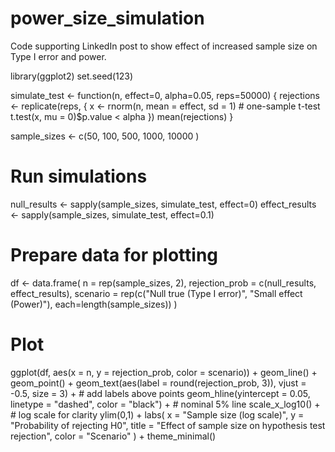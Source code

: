 # power_size_simulation
Code supporting LinkedIn post to show effect of increased sample size on Type I error and power. 

library(ggplot2)
set.seed(123)

simulate_test <- function(n, effect=0, alpha=0.05, reps=50000) {
  rejections <- replicate(reps, {
    x <- rnorm(n, mean = effect, sd = 1)  # one-sample t-test
    t.test(x, mu = 0)$p.value < alpha
  })
  mean(rejections)
}

sample_sizes <- c(50, 100, 500, 1000, 10000 )

# Run simulations
null_results <- sapply(sample_sizes, simulate_test, effect=0)
effect_results <- sapply(sample_sizes, simulate_test, effect=0.1)

# Prepare data for plotting
df <- data.frame(
  n = rep(sample_sizes, 2),
  rejection_prob = c(null_results, effect_results),
  scenario = rep(c("Null true (Type I error)", "Small effect (Power)"), each=length(sample_sizes))
)

# Plot
ggplot(df, aes(x = n, y = rejection_prob, color = scenario)) +
  geom_line() +
  geom_point() +
  geom_text(aes(label = round(rejection_prob, 3)), 
            vjust = -0.5, size = 3) +  # add labels above points
  geom_hline(yintercept = 0.05, linetype = "dashed", color = "black") + # nominal 5% line
  scale_x_log10() +  # log scale for clarity
  ylim(0,1) +
  labs(
    x = "Sample size (log scale)",
    y = "Probability of rejecting H0",
    title = "Effect of sample size on hypothesis test rejection",
    color = "Scenario"
  ) +
  theme_minimal()
